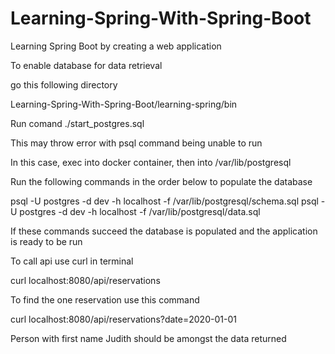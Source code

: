 # Learning-Spring-With-Spring-Boot
Learning Spring Boot by creating a web application

To enable database for data retrieval 

go this following directory 

Learning-Spring-With-Spring-Boot/learning-spring/bin

Run comand ./start_postgres.sql

This may throw error with psql command being unable to run

In this case, exec into docker container, then into /var/lib/postgresql

Run the following commands in the order below to populate the database

psql -U postgres -d dev -h localhost -f /var/lib/postgresql/schema.sql
psql -U postgres -d dev -h localhost -f /var/lib/postgresql/data.sql

If these commands succeed the database is populated and the application is ready to be run



To call api use curl in terminal 

curl localhost:8080/api/reservations

To find the one reservation use this command

curl localhost:8080/api/reservations?date=2020-01-01

Person with first name Judith should be amongst the data returned
